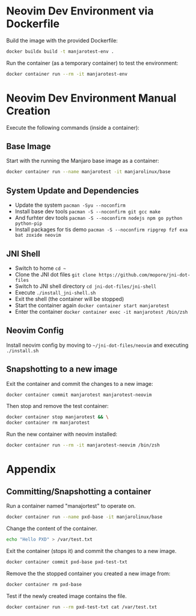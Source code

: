 # Neovim Dev Environment via Dockerfile
Build the image with the provided Dockerfile:
```bash
docker buildx build -t manjarotest-env .
```

Run the container (as a temporary container) to test the environment:
```bash
docker container run --rm -it manjarotest-env
```

# Neovim Dev Environment Manual Creation
Execute the following commands (inside a container):

## Base Image
Start with the running the Manjaro base image as a container:
```bash
docker container run --name manjarotest -it manjarolinux/base
```

## System Update and Dependencies
- Update the system `pacman -Syu --noconfirm`
- Install base dev tools `pacman -S --noconfirm git gcc make`
- And furhter dev tools `pacman -S --noconfirm nodejs npm go python python-pip`
- Install packages for tis demo `pacman -S --noconfirm ripgrep fzf exa bat zoxide neovim`

## JNI Shell
- Switch to home `cd ~`
- Clone the JNI dot files `git clone https://github.com/mopore/jni-dot-files`
- Switch to JNI shell directory `cd jni-dot-files/jni-shell`
- Execute `./install_jni-shell.sh`
- Exit the shell (the container will be stopped)
- Start the container again `docker container start manjarotest`
- Enter the container `docker container exec -it manjarotest /bin/zsh`

## Neovim  Config
Install neovim config by moving to `~/jni-dot-files/neovim` and executing 
`./install.sh`

## Snapshotting to a new image
Exit the container and commit the changes to a new image:
```bash
docker container commit manjarotest manjarotest-neovim
```

Then stop and remove the test container:
```bash
docker container stop manjarotest && \
docker container rm manjarotest
```

Run the new container with neovim installed:
```bash
docker container run --rm -it manjarotest-neovim /bin/zsh
```

# Appendix
## Committing/Snapshotting a container
Run a container named "manajortest" to operate on.
```bash
docker container run --name pxd-base -it manjarolinux/base
```

Change the content of the container.
```bash
echo "Hello PXD" > /var/test.txt
```

Exit the container (stops it) and commit the changes to a new image.
```bash
docker container commit pxd-base pxd-test-txt
```

Remove the the stopped container you created a new image from:
```bash
docker container rm pxd-base
```

Test if the newly created image contains the file.
```bash
docker container run --rm pxd-test-txt cat /var/test.txt
```
